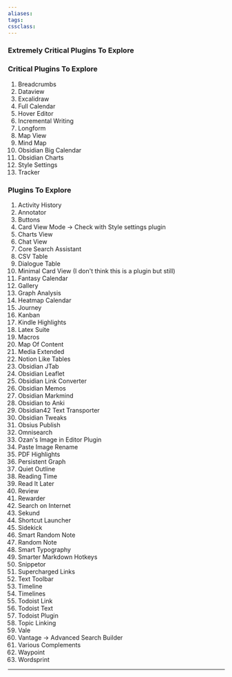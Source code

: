 ```yaml
---
aliases:
tags: 
cssclass:
---
```


### Extremely Critical Plugins To Explore
### Critical Plugins To Explore 
1. Breadcrumbs
2. Dataview
3. Excalidraw
4. Full Calendar
5. Hover Editor
6. Incremental Writing
7. Longform
8. Map View
9. Mind Map
10. Obsidian Big Calendar
11. Obsidian Charts
12. Style Settings
13. Tracker

### Plugins To Explore
1. Activity History
2. Annotator
3. Buttons
4. Card View Mode → Check with Style settings plugin
5. Charts View
6. Chat View
7. Core Search Assistant
8. CSV Table 
9. Dialogue Table
10. Minimal Card View (I don't think this is a plugin but still)
11. Fantasy Calendar 
12. Gallery
13. Graph Analysis
14. Heatmap Calendar
15. Journey
16. Kanban
17. Kindle Highlights
18. Latex Suite
19. Macros
20. Map Of Content
21. Media Extended
22. Notion Like Tables
23. Obsidian JTab
24. Obsidian Leaflet
25. Obsidian Link Converter
26. Obsidian Memos
27. Obsidian Markmind
28. Obsidian to Anki
29. Obsidian42 Text Transporter
30. Obsidian Tweaks
31. Obsius Publish
32. Omnisearch
33. Ozan's Image in Editor Plugin
34. Paste Image Rename
35. PDF Highlights
36. Persistent Graph
37. Quiet Outline 
38. Reading Time
39. Read It Later
40. Review
41. Rewarder
42. Search on Internet
43. Sekund
44. Shortcut Launcher
45. Sidekick
46. Smart Random Note
47. Random Note
48. Smart Typography
49. Smarter Markdown Hotkeys
50. Snippetor
51. Supercharged Links
52. Text Toolbar
53. Timeline
54. Timelines
55. Todoist Link
56. Todoist Text
57. Todoist Plugin
58. Topic Linking
59. Vale
60. Vantage → Advanced Search Builder
61. Various Complements
62. Waypoint
63. Wordsprint

---

